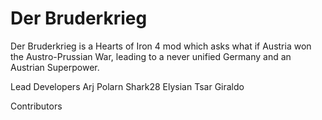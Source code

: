 # Der Bruderkrieg
Der Bruderkrieg is a Hearts of Iron 4 mod which asks what if Austria won the Austro-Prussian War, leading to a never unified Germany and an Austrian Superpower.


Lead Developers
Arj
Polarn
Shark28
Elysian
Tsar Giraldo


Contributors
######
